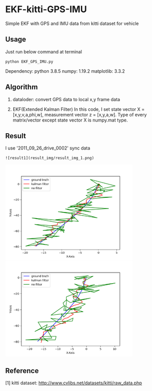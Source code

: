# EKF-kitti-GPS-IMU
Simple EKF with GPS and IMU data from kitti dataset for vehicle

## Usage
Just run below command at terminal
```
python EKF_GPS_IMU.py
```
Dependency: 
python 3.8.5
numpy: 1.19.2
matplotlib: 3.3.2

## Algorithm
1. dataloder: convert GPS data to local x,y frame data

2. EKF(Extended Kalman Filter)
In this code, I set state vector X = [x,y,v,a,phi,w], measurement vector z = [x,y,a,w]. Type of every matrix/vector except state vector X is numpy.mat type.

## Result
I use '2011_09_26_drive_0002' sync data

```
![result1](result_img/result_img_1.png)
```
<img src="result_img/result_img_1.png" width="400">
<img src="result_img/result_img_2.png" width="400">

## Reference
[1] kitti dataset: http://www.cvlibs.net/datasets/kitti/raw_data.php
